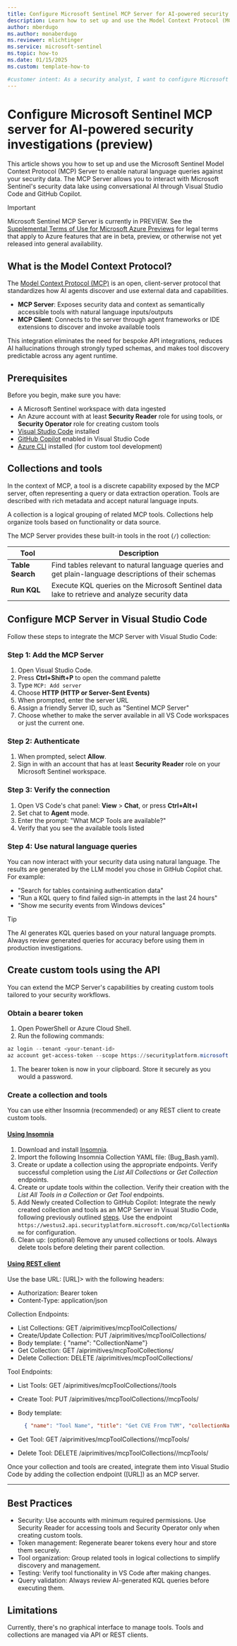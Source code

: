 ```yaml
---
title: Configure Microsoft Sentinel MCP Server for AI-powered security investigations
description: Learn how to set up and use the Model Context Protocol (MCP) Server in Microsoft Sentinel to enable natural language queries and AI-powered security investigations through Visual Studio Code.
author: mberdugo
ms.author: monaberdugo
ms.reviewer: mlichtinger
ms.service: microsoft-sentinel
ms.topic: how-to
ms.date: 01/15/2025
ms.custom: template-how-to

#customer intent: As a security analyst, I want to configure Microsoft Sentinel MCP Server so that I can use natural language to query security data and accelerate investigations.
---
```


# Configure Microsoft Sentinel MCP server for AI-powered security investigations (preview)

This article shows you how to set up and use the Microsoft Sentinel Model Context Protocol (MCP) Server to enable natural language queries against your security data. The MCP Server allows you to interact with Microsoft Sentinel's security data lake using conversational AI through Visual Studio Code and GitHub Copilot.

> [!IMPORTANT]
> Microsoft Sentinel MCP Server is currently in PREVIEW. See the [Supplemental Terms of Use for Microsoft Azure Previews](https://azure.microsoft.com/support/legal/preview-supplemental-terms/) for legal terms that apply to Azure features that are in beta, preview, or otherwise not yet released into general availability.

## What is the Model Context Protocol?

The [Model Context Protocol (MCP)](https://modelcontextprotocol.io/docs/getting-started/intro) is an open, client-server protocol that standardizes how AI agents discover and use external data and capabilities.

- **MCP Server**: Exposes security data and context as semantically accessible tools with natural language inputs/outputs
- **MCP Client**: Connects to the server through agent frameworks or IDE extensions to discover and invoke available tools

This integration eliminates the need for bespoke API integrations, reduces AI hallucinations through strongly typed schemas, and makes tool discovery predictable across any agent runtime.

## Prerequisites

Before you begin, make sure you have:

- A Microsoft Sentinel workspace with data ingested
- An Azure account with at least **Security Reader** role for using tools, or **Security Operator** role for creating custom tools
- [Visual Studio Code](https://code.visualstudio.com/) installed
- [GitHub Copilot](https://github.com/features/copilot) enabled in Visual Studio Code
- [Azure CLI](/cli/azure/install-azure-cli?view=azure-cli-latest) installed (for custom tool development)

## Collections and tools

In the context of MCP, a tool is a discrete capability exposed by the MCP server, often representing a query or data extraction operation. Tools are described with rich metadata and accept natural language inputs.

A collection is a logical grouping of related MCP tools. Collections help organize tools based on functionality or data source.

The MCP Server provides these built-in tools in the root (`/`) collection:

| Tool | Description |
|------|-------------|
| **Table Search** | Find tables relevant to natural language queries and get plain-language descriptions of their schemas |
| **Run KQL** | Execute KQL queries on the Microsoft Sentinel data lake to retrieve and analyze security data |

## Configure MCP Server in Visual Studio Code

Follow these steps to integrate the MCP Server with Visual Studio Code:

### Step 1: Add the MCP Server

1. Open Visual Studio Code.
1. Press **Ctrl+Shift+P** to open the command palette
1. Type `MCP: Add server`
1. Choose **HTTP (HTTP or Server-Sent Events)**
1. When prompted, enter the server URL
1. Assign a friendly Server ID, such as "Sentinel MCP Server"
1. Choose whether to make the server available in all VS Code workspaces or just the current one.

### Step 2: Authenticate

1. When prompted, select **Allow**.
1. Sign in with an account that has at least **Security Reader** role on your Microsoft Sentinel workspace.

### Step 3: Verify the connection

1. Open VS Code's chat panel: **View** > **Chat**, or press **Ctrl+Alt+I**
1. Set chat to **Agent** mode.
1. Enter the prompt: "What MCP Tools are available?"
1. Verify that you see the available tools listed

### Step 4: Use natural language queries

You can now interact with your security data using natural language. The results are generated by the LLM model you chose in GitHub Copilot chat. For example:

- "Search for tables containing authentication data"
- "Run a KQL query to find failed sign-in attempts in the last 24 hours"
- "Show me security events from Windows devices"

> [!TIP]
> The AI generates KQL queries based on your natural language prompts. Always review generated queries for accuracy before using them in production investigations.

## Create custom tools using the API

You can extend the MCP Server's capabilities by creating custom tools tailored to your security workflows.

### Obtain a bearer token

1. Open PowerShell or Azure Cloud Shell.
1. Run the following commands:

  ```powershell
  az login --tenant <your-tenant-id>
  az account get-access-token --scope https://securityplatform.microsoft.com/.default --query accessToken -o tsv | clip
  ```

1. The bearer token is now in your clipboard. Store it securely as you would a password.

### Create a collection and tools

You can use either Insomnia (recommended) or any REST client to create custom tools.

#### [Using Insomnia](#tab/insomnia)

1. Download and install [Insomnia](https://insomnia.rest/download).
1. Import the following Insomnia Collection YAML file:  (Bug_Bash.yaml).
1. Create or update a collection using the appropriate endpoints. Verify successful completion using the *List All Collections* or *Get Collection* endpoints.
1. Create or update tools within the collection. Verify their creation with the *List All Tools in a Collection* or *Get Tool* endpoints.
1. Add Newly created Collection to GitHub Copilot: Integrate the newly created collection and tools as an MCP Server in Visual Studio Code, following previously outlined [steps](#step-1-add-the-mcp-server). Use the endpoint `https://westus2.api.securityplatform.microsoft.com/mcp/CollectionName` for configuration.
1. Clean up: (optional) Remove any unused collections or tools. Always delete tools before deleting their parent collection.

#### [Using REST client](#tab/rest-client)

Use the base URL: [URL]> with the following headers:

- Authorization: Bearer token
- Content-Type: application/json

Collection Endpoints:

- List Collections: GET /aiprimitives/mcpToolCollections/
- Create/Update Collection: PUT /aiprimitives/mcpToolCollections/
- Body template: { "name": "CollectionName"}
- Get Collection: GET /aiprimitives/mcpToolCollections/
- Delete Collection: DELETE /aiprimitives/mcpToolCollections/ 

Tool Endpoints:

- List Tools: GET /aiprimitives/mcpToolCollections//tools
- Create Tool: PUT /aiprimitives/mcpToolCollections//mcpTools/
- Body template: 

  ```json
    { "name": "Tool Name", "title": "Get CVE From TVM", "collectionName": "Collection Name", "mcpToolType": "Kqs", "description": "Retrieve CVE information and affected software from Defender for Cloud vulnerability data (substitute for TVM).", "properties": { "mcpToolType": "Kqs", "arguments": { "type": "object", "properties": { "CVE-ID": { "type": "string", "description": "CVE ID (e.g., 'CVE-2025-38382')" }, "database": { "type": "string", "description": "Database name (Sentinel-connected Log Analytics workspace)" } }, "required": ["CVE-ID", "database"] }, "queryFormat": "let CveParam = tolower(tostring('{CVE-ID}')); SecurityNestedRecommendation | where tostring(VulnerabilityId) != '' or tostring(AdditionalData) contains 'cve' | extend CveId = iif(tostring(VulnerabilityId) != '', VulnerabilityId, tostring(extract(@'\"CVE\"\\s*:\\s*\"(CVE-[0-9-]+)\"', 1, tostring(AdditionalData)))) | where tolower(CveId) == CveParam | summarize LatestPublished = max(TimeGenerated), VulnerabilitySeverityLevel = any(RecommendationSeverity), AffectedSoftware = make_set(tostring(AdditionalData.softwareDetails.packageName), 50), Title = any(RecommendationName) | project CveId = tostring('{CVE-ID}'), PublishedDate = LatestPublished, CvssScore = real(null), VulnerabilitySeverityLevel, VulnerabilityDescription = Title, AffectedSoftware" }}
  ```

- Get Tool: GET /aiprimitives/mcpToolCollections//mcpTools/
- Delete Tool: DELETE /aiprimitives/mcpToolCollections//mcpTools/

Once your collection and tools are created, integrate them into Visual Studio Code by adding the collection endpoint ([URL]) as an MCP server.

---

## Best Practices

- Security: Use accounts with minimum required permissions. Use Security Reader for accessing tools and Security Operator only when creating custom tools.
- Token management: Regenerate bearer tokens every hour and store them securely.
- Tool organization: Group related tools in logical collections to simplify discovery and management.
- Testing: Verify tool functionality in VS Code after making changes.
- Query validation: Always review AI-generated KQL queries before executing them.

## Limitations

Currently, there's no graphical interface to manage tools. Tools and collections are managed via API or REST clients.
